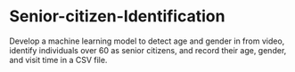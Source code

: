 # Senior-citizen-Identification
Develop a machine learning model to detect age and gender in  from video, identify individuals over 60 as senior citizens, and record their age, gender, and visit time in a CSV file.
